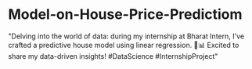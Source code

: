 # Model-on-House-Price-Predictiom
"Delving into the world of data: during my internship at Bharat Intern, I've crafted a predictive house model using linear regression. 🏡📊 Excited to share my data-driven insights! #DataScience #InternshipProject"
